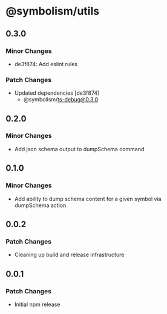 # @symbolism/utils

## 0.3.0

### Minor Changes

- de3f874: Add eslint rules

### Patch Changes

- Updated dependencies [de3f874]
  - @symbolism/ts-debug@0.3.0

## 0.2.0

### Minor Changes

- Add json schema output to dumpSchema command

## 0.1.0

### Minor Changes

- Add ability to dump schema content for a given symbol via dumpSchema action

## 0.0.2

### Patch Changes

- Cleaning up build and release infrastructure

## 0.0.1

### Patch Changes

- Initial npm release
